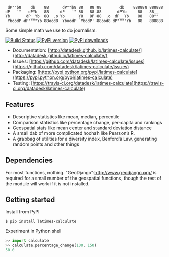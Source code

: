 <pre><code> dP""b8    db    88      dP""b8 88   88 88        db    888888 888888 
dP   `"   dPYb   88     dP   `" 88   88 88       dPYb     88   88__   
Yb       dP__Yb  88  .o Yb      Y8   8P 88  .o  dP__Yb    88   88""   
 YboodP dP""""Yb 88ood8  YboodP `YbodP' 88ood8 dP""""Yb   88   888888</code></pre>

Some simple math we use to do journalism.

[![Build Status](https://travis-ci.org/datadesk/latimes-calculate.png?branch=master)](https://travis-ci.org/datadesk/latimes-calculate)
[![PyPi version](https://pypip.in/v/latimes-calculate/badge.png)](https://crate.io/packages/latimes-calculate/)
[![PyPi downloads](https://pypip.in/d/latimes-calculate/badge.png)](https://crate.io/packages/latimes-calculate/)

* Documentation: [http://datadesk.github.io/latimes-calculate/](http://datadesk.github.io/latimes-calculate/)
* Issues: [https://github.com/datadesk/latimes-calculate/issues](https://github.com/datadesk/latimes-calculate/issues)
* Packaging: [https://pypi.python.org/pypi/latimes-calculate](https://pypi.python.org/pypi/latimes-calculate)
* Testing: [https://travis-ci.org/datadesk/latimes-calculate](https://travis-ci.org/datadesk/latimes-calculate)

Features
--------

* Descriptive statistics like mean, median, percentile
* Comparison statistics like percentage change, per-capita and rankings
* Geospatial stats like mean center and standard deviation distance
* A small dab of more complicated hoohah like Pearson’s R.
* A grabbag of utilities for a diversity index, Benford’s Law, generating random points and other things

Dependencies
------------

For most functions, nothing. "GeoDjango":http://www.geodjango.org/ is required for a small number of the geospatial functions, though the rest of the module will work if it is not installed.

Getting started
---------------

Install from PyPI

```bash
$ pip install latimes-calculate
```

Experiment in Python shell

```python
>> import calculate
>> calculate.percentage_change(100, 150)
50.0
```
